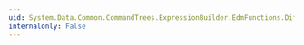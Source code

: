 ```yaml
---
uid: System.Data.Common.CommandTrees.ExpressionBuilder.EdmFunctions.DiffNanoseconds(System.Data.Common.CommandTrees.DbExpression,System.Data.Common.CommandTrees.DbExpression)
internalonly: False
---
```

